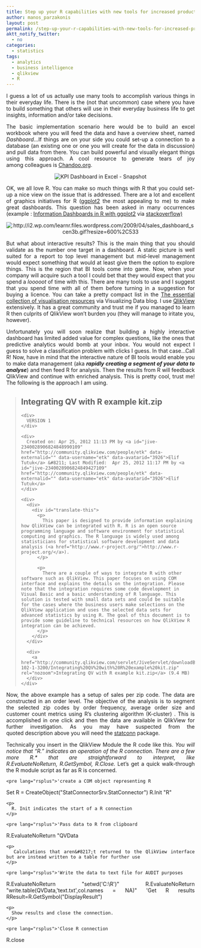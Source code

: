 ```yaml
---
title: Step up your R capabilities with new tools for increased productivity
author: manos_parzakonis
layout: post
permalink: /step-up-your-r-capabilities-with-new-tools-for-increased-productivity/
aktt_notify_twitter:
  - no
categories:
  - statistics
tags:
  - analytics
  - business intelligence
  - qlikview
  - R
---
```

<p style="text-align: justify;">
  I guess a lot of us actually use many tools to accomplish various things in their everyday life. There is the (not that uncommon) case where you have to build something that others will use in their everyday business life to get insights, information and/or take decisions.
</p>

<p style="text-align: justify;">
  The basic implementation scenario here would be to build an excel workbook where you will feed the data and have a overview sheet, named <em>Dashboard</em>&#8230;If things are on your side you could set-up a connection to a database (an existing one or one you will create for the data in discussion) and pull data from there. You can build powerful and visually elegant things using this approach. A cool resource to generate tears of joy among colleagues is <a href="http://chandoo.org" target="_blank">Chandoo.org</a>.
</p>

<p style="text-align: center;">
  <img class="aligncenter" title="KPI Dashboard in Excel - Snapshot" src="http://i1.wp.com/chandoo.org/img/dashboards/dw/kpi-dashboard-revisited-snapshot.png?resize=620%2C495" alt="KPI Dashboard in Excel - Snapshot" data-recalc-dims="1" />
</p>

<p style="text-align: justify;">
  OK, we all love R. You can make so much things with R that you could set-up a nice view on the issue that is addressed. There are a lot and excellent of graphics initiatives for R (<a title="ggplot2 Home" href="http://had.co.nz/ggplot2/" target="_blank">ggplot2</a> the most appealing to me) to make great dashboards. This question has been asked in many occurrences (example : <a href="http://stackoverflow.com/questions/2196985/information-dashboards-in-r-with-ggplot2">Information Dashboards in R with ggplot2</a> via <a title="stackoverflow" href="http://stackoverflow.com" target="_blank">stackoverflow)</a>
</p>

<p style="text-align: center;">
  <img class="aligncenter" title="ggplot2: Sales Dashboard" src="http://i2.wp.com/learnr.files.wordpress.com/2009/04/sales_dashboard_scen3b.gif?resize=600%2C533" alt="http://i2.wp.com/learnr.files.wordpress.com/2009/04/sales_dashboard_scen3b.gif?resize=600%2C533" data-recalc-dims="1" />
</p>

<p style="text-align: justify;">
  But what about interactive results? This is the main thing that you should validate as the number one target in a dashboard. A static picture is well suited for a report to top level management but mid-level management would expect something that would at least give them the option to explore things. This is the region that BI tools come into game. Now, when your company will acquire such a tool I could bet that they would expect that you spend a<em> looooot</em> of time with this. There are many tools to use and I suggest that you spend time with all of them before turning in a suggestion for buying a licence. You can take a pretty compact list in the <a href="http://www.visualisingdata.com/index.php/2011/03/part-1-the-essential-collection-of-visualisation-resources/" target="_blank">The essential collection of visualisation resources</a> via Visualizing Data blog. I use <a href="http://www.qlikview.com/" target="_blank">QlikView</a> extensively. It has a great community and trust me if you managed to learn R then culprits of QlikView won&#8217;t burden you (they will manage to iritate you, however).
</p>

<p style="text-align: justify;">
  <!--more-->
</p>

<p style="text-align: justify;">
  Unfortunately you will soon realize that building a highly interactive dashboard has limited added value for complex questions, like the ones that predictive analytics would bomb at your inbox. You would not expect I guess to solve a classification problem with clicks I guess. In that case&#8230;Call R! Now, have in mind that the interactive nature of BI tools would enable you to make data management (aka <strong><em>rapidly creating a segment of your data to analyse</em></strong>) and then feed R for analysis. Then the results from R will feedback QlikView and continue with enriched analysis. This is pretty cool, trust me! The following is the approach I am using.
</p>

<div>
  <blockquote>
    <h2>
      Integrating QV with R example kit.zip
    </h2>
    
    <div>
      VERSION 1
    </div>
    
    <div>
      Created on: Apr 25, 2012 11:13 PM by <a id="jive-2340028906824848990109" href="http://community.qlikview.com/people/etk" data-externalid="" data-username="etk" data-avatarid="3926">Elif Tutuk</a> &#8211; Last Modified:  Apr 25, 2012 11:17 PM by <a id="jive-2340028906824849427109" href="http://community.qlikview.com/people/etk" data-externalid="" data-username="etk" data-avatarid="3926">Elif Tutuk</a>
    </div>
    
    <div>
      <div>
        <div id="translate-this">
          <p>
            This paper is designed to provide information explaining how QlikView can be integrated with R. R is an open source programming language and software environment for statistical computing and graphics. The R language is widely used among statisticians for statistical software development and data analysis (<a href="http://www.r-project.org/">http://www.r-project.org/</a>).
          </p>
          
          <p>
            There are a couple of ways to integrate R with other software such as QlikView. This paper focuses on using COM interface and explains the details on the integration. Please note that the integration requires some code development in Visual Basic and a basic understanding of R language. This solution is tested with small data sets and could be suitable for the cases where the business users make selections on the QlikView application and uses the selected data sets for advanced statistics by using R. The goal of this document is to provide some guideline to technical resources on how QlikView R integration can be achieved.
          </p>
        </div>
      </div>
      
      <div>
        <a href="http://community.qlikview.com/servlet/JiveServlet/downloadBody/2975-102-1-3200/Integrating%20QV%20with%20R%20example%20kit.zip" rel="nozoom">Integrating QV with R example kit.zip</a> (9.4 MB)
      </div>
    </div>
  </blockquote>
  
  <p style="text-align: justify;">
    Now, the above example has a setup of sales per zip code. The data are constructed in an order level. The objective of the analysis is to segment the selected zip codes by order frequency, average order size and customer count metrics using R&#8217;s clustering algorithm (K-cluster) . This is accomplished in one click and then the data are available in QlikView for further investigation. As you may have suspected from the quoted description above you will need the <a title="statconn Home" href="http://rcom.univie.ac.at/download.html" target="_blank">statconn</a> package.
  </p>
  
  <div style="text-align: justify;">
    <p>
      Technically you insert in the QlikView Module the R code like this. <em>You will notice that &#8220;R.&#8221; indicates an operation of the R connection. There are a few more R.* that are straightforward to interpret, like R.EvaluateNoReturn, R.GetSymbol, R.Close. </em>Let&#8217;s get a quick walk-through the R module script as far as R is concerned.
    </p>
    
    <pre lang="rsplus">'create a COM object representing R
Set R = CreateObject("StatConnectorSrv.StatConnector")
R.Init "R"</pre>
    
    <p>
      R. Init indicates the start of a R connection
    </p>
    
    <pre lang="rsplus">'Pass data to R from clipboard
R.EvaluateNoReturn "QVData</pre>
    
    <p>
      Calculations that aren&#8217;t returned to the QlikView interface but are instead written to a table for further use
    </p>
    
    <pre lang="rsplus">'Write the data to text file for AUDIT purposes
R.EvaluateNoReturn "setwd('C:\R\')"
R.EvaluateNoReturn "write.table(QVData,'text.txt',col.names = NA)"
'Get R results
RResult=R.GetSymbol("DisplayResult")</pre>
    
    <p>
      Show results and close the connection.
    </p>
    
    <pre lang="rsplus">'Close R connection
R.close</pre>
  </div>
</div>

<!-- MixPanel Start !-->

  
  
<!-- MixPanel End -->